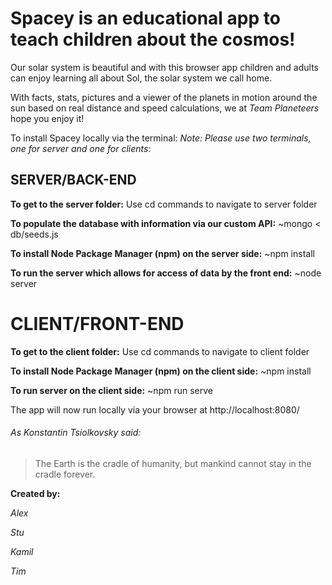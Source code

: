 # Spacey is an educational app to teach children about the cosmos!

Our solar system is beautiful and with this browser app children and adults can enjoy learning all about Sol, the solar system we call home.

With facts, stats, pictures and a viewer of the planets in motion around the sun based on real distance and speed calculations, we at *Team Planeteers* hope you enjoy it!

To install Spacey locally via the terminal:
*Note: Please use two terminals, one for server and one for clients*:

## SERVER/BACK-END

**To get to the server folder:**
    Use cd commands to navigate to server folder

**To populate the database with information via our custom API:**
    ~mongo < db/seeds.js

**To install Node Package Manager (npm) on the server side:**
    ~npm install

**To run the server which allows for access of data by the front end:**
    ~node server

# CLIENT/FRONT-END

**To get to the client folder:**
    Use cd commands to navigate to client folder

**To install Node Package Manager (npm) on the client side:**
    ~npm install

**To run server on the client side:**
    ~npm run serve

The app will now run locally via your browser at http://localhost:8080/

###### As Konstantin Tsiolkovsky said:

> The Earth is the cradle of humanity, but mankind cannot stay in the cradle forever.

**Created by:**

*Alex*

*Stu*

*Kamil*

*Tim*
